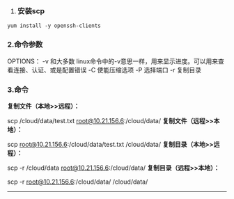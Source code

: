 1. ### 安装scp

 `yum install -y openssh-clients`

### 2.命令参数

OPTIONS：
-v 和大多数 linux命令中的-v意思一样，用来显示进度。可以用来查看连接、认证、或是配置错误
-C 使能压缩选项
-P 选择端口
-r 复制目录

### 3.命令

**复制文件（本地>>远程）：**

scp /cloud/data/test.txt root@10.21.156.6:/cloud/data/
**复制文件（远程>>本地）：**

scp root@10.21.156.6:/cloud/data/test.txt /cloud/data/
**复制目录（本地>>远程）：**

scp -r /cloud/data root@10.21.156.6:/cloud/data/
**复制目录（远程>>本地）：**

scp -r root@10.21.156.6:/cloud/data/  /cloud/data/

---